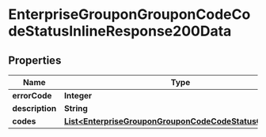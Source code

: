 # EnterpriseGrouponGrouponCodeCodeStatusInlineResponse200Data

## Properties
Name | Type | Description | Notes
------------ | ------------- | ------------- | -------------
**errorCode** | **Integer** |  | 
**description** | **String** |  | 
**codes** | [**List&lt;EnterpriseGrouponGrouponCodeCodeStatusCodeInfo&gt;**](EnterpriseGrouponGrouponCodeCodeStatusCodeInfo.md) |  |  [optional]
